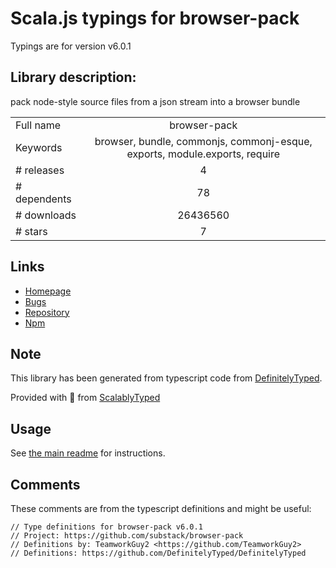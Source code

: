 
# Scala.js typings for browser-pack

Typings are for version v6.0.1

## Library description:
pack node-style source files from a json stream into a browser bundle

|                    |                 |
| ------------------ | :-------------: |
| Full name          | browser-pack |
| Keywords           | browser, bundle, commonjs, commonj-esque, exports, module.exports, require |
| # releases         | 4 |
| # dependents       | 78 |
| # downloads        | 26436560 |
| # stars            | 7 |

## Links
- [Homepage](https://github.com/browserify/browser-pack)
- [Bugs](https://github.com/browserify/browser-pack/issues)
- [Repository](https://github.com/browserify/browser-pack)
- [Npm](https://www.npmjs.com/package/browser-pack)
    


## Note
This library has been generated from typescript code from [DefinitelyTyped](https://definitelytyped.org).

Provided with :purple_heart: from [ScalablyTyped](https://github.com/oyvindberg/ScalablyTyped)

## Usage
See [the main readme](../../readme.md) for instructions.

## Comments

These comments are from the typescript definitions and might be useful:
```
// Type definitions for browser-pack v6.0.1
// Project: https://github.com/substack/browser-pack
// Definitions by: TeamworkGuy2 <https://github.com/TeamworkGuy2>
// Definitions: https://github.com/DefinitelyTyped/DefinitelyTyped

```

